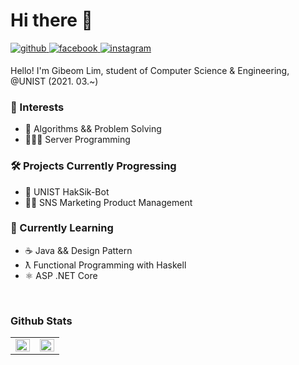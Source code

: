 # Hi there 👋

<a href="https://github.com/delphox60" target="_blank">
<img src=https://img.shields.io/badge/github-%2324292e.svg?&style=for-the-badge&logo=github&logoColor=white alt=github style="margin-bottom: 5px;" />
</a>
<a href="https://www.facebook.com/profile.php?id=100027296437297" target="_blank">
<img src=https://img.shields.io/badge/facebook-%232E87FB.svg?&style=for-the-badge&logo=facebook&logoColor=white alt=facebook style="margin-bottom: 5px;" />
</a>
<a href="https://instagram.com/2dtna" target="_blank">
<img src=https://img.shields.io/badge/instagram-%23000000.svg?&style=for-the-badge&logo=instagram&logoColor=white&color=dd2a7b alt=instagram style="margin-bottom: 5px;" />
</a>

<br/>

Hello! I'm Gibeom Lim, student of Computer Science & Engineering, @UNIST (2021. 03.~)
<br/>

### 🌟 Interests
- 🧮  Algorithms && Problem Solving
- 🧑🏻‍💻 Server Programming

### 🛠 Projects Currently Progressing
- 🍚 UNIST HakSik-Bot
- 👨‍💼 SNS Marketing Product Management

### 🌱 Currently Learning
- ☕️ Java && Design Pattern
- ƛ Functional Programming with Haskell
- ⚛️ ASP .NET Core
<br/>

### Github Stats  
<table><tr><td valign="top" width="50%">

<img src="https://github-readme-stats.vercel.app/api?username=delphox60&show_icons=true&count_private=true&hide_border=true" align="left" style="width: 100%" />

</td><td valign="top" width="50%">

<img src="https://github-readme-stats.vercel.app/api/top-langs/?username=delphox60&hide_border=true&layout=compact" align="left" style="width: 100%" />

</td></tr></table>  

<br/> 

<!--
**delphox60/delphox60** is a ✨ _special_ ✨ repository because its `README.md` (this file) appears on your GitHub profile.

Here are some ideas to get you started:

- 🔭 I’m currently working on ...
- 🌱 I’m currently learning ...
- 👯 I’m looking to collaborate on ...
- 🤔 I’m looking for help with ...
- 💬 Ask me about ...
- 📫 How to reach me: ...
- 😄 Pronouns: ...
- ⚡ Fun fact: ...
-->
